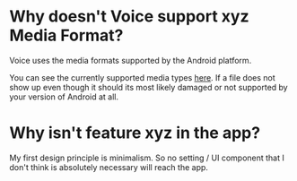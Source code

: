 # Why doesn't Voice support xyz Media Format?
Voice uses the media formats supported by the Android platform.

You can see the currently supported media types [here](https://developer.android.com/guide/appendix/media-formats.html#core).
If a file does not show up even though it should its most likely damaged or not supported by your version of Android at all.

# Why isn't feature xyz in the app?
My first design principle is minimalism. So no setting / UI component that I don't think is absolutely necessary will reach the app.
